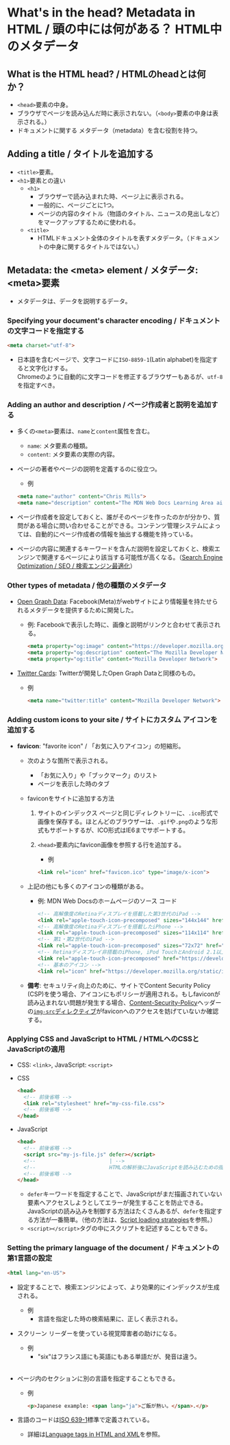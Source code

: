 # What's in the head? Metadata in HTML / 頭の中には何がある？ HTML中のメタデータ

## What is the HTML head? / HTMLのheadとは何か？

- `<head>`要素の中身。
- ブラウザでページを読み込んだ時に表示されない。（`<body>`要素の中身は表示される。）
- ドキュメントに関する メタデータ（metadata）を含む役割を持つ。

## Adding a title / タイトルを追加する

- `<title>`要素。
- `<h1>`要素との違い
  - `<h1>`
    - ブラウザーで読み込まれた時、ページ上に表示される。
    - 一般的に、ページごとに1つ。
    - ページの内容のタイトル（物語のタイトル、ニュースの見出しなど）をマークアップするために使われる。
  - `<title>`
    - HTMLドキュメント全体のタイトルを表すメタデータ。（ドキュメントの中身に関するタイトルではない。）

## Metadata: the \<meta\> element / メタデータ: \<meta\>要素

- メタデータは、データを説明するデータ。

### Specifying your document's character encoding / ドキュメントの文字コードを指定する

```html
<meta charset="utf-8">
```

- 日本語を含むページで、文字コードに`ISO-8859-1`(Latin alphabet)を指定すると文字化けする。  
  Chromeのように自動的に文字コードを修正するブラウザーもあるが、`utf-8`を指定すべき。

### Adding an author and description / ページ作成者と説明を追加する

- 多くの`<meta>`要素は、`name`と`content`属性を含む。
  - `name`: メタ要素の種類。
  - `content`: メタ要素の実際の内容。

- ページの著者やページの説明を定義するのに役立つ。
  - 例

  ```html
  <meta name="author" content="Chris Mills">
  <meta name="description" content="The MDN Web Docs Learning Area aims to provide complete beginners to the Web with all they need to know to get started with developing web sites and applications.">
  ```

- ページ作成者を設定しておくと、誰がそのページを作ったのかが分かり、質問がある場合に問い合わせることができる。コンテンツ管理システムによっては、自動的にページ作成者の情報を抽出する機能を持っている。
- ページの内容に関連するキーワードを含んだ説明を設定しておくと、検索エンジンで関連するページにより該当する可能性が高くなる。（[Search Engine Optimization / SEO / 検索エンジン最適化](https://developer.mozilla.org/en-US/docs/Glossary/SEO)）

### Other types of metadata / 他の種類のメタデータ

- [Open Graph Data](https://ogp.me/): Facebook(Meta)がwebサイトにより情報量を持たせられるメタデータを提供するために開発した。
  - 例: Facebookで表示した時に、画像と説明がリンクと合わせて表示される。

    ```html
    <meta property="og:image" content="https://developer.mozilla.org/static/img/opengraph-logo.png">
    <meta property="og:description" content="The Mozilla Developer Network (MDN) provides and HTML5 Apps. It also documents Mozilla products, like Firefox OS.">
    <meta property="og:title" content="Mozilla Developer Network">
    ```

- [Twitter Cards](https://developer.twitter.com/en/docs/tweets/optimize-with-cards/overview/abouts-cards): Twitterが開発したOpen Graph Dataと同様のもの。
  - 例

    ```html
    <meta name="twitter:title" content="Mozilla Developer Network">
    ```

### Adding custom icons to your site / サイトにカスタム アイコンを追加する

- **favicon**: "favorite icon" / 「お気に入りアイコン」の短縮形。
  - 次のような箇所で表示される。
    - 「お気に入り」や「ブックマーク」のリスト
    - ページを表示した時のタブ
  - faviconをサイトに追加する方法
    1. サイトのインデックス ページと同じディレクトリーに、`.ico`形式で画像を保存する。ほとんどのブラウザーは、`.gif`や`.png`のような形式もサポートするが、ICO形式はIE6までサポートする。
    2. `<head>`要素内にfavicon画像を参照する行を追加する。
       - 例

        ```html
        <link rel="icon" href="favicon.ico" type="image/x-icon">
        ```

  - 上記の他にも多くのアイコンの種類がある。
    - 例: MDN Web Docsのホームページのソース コード

      ```html
      <!-- 高解像度のRetinaディスプレイを搭載した第3世代のiPad -->
      <link rel="apple-touch-icon-precomposed" sizes="144x144" href="https://developer.mozilla.org/static/img/favicon144.png">
      <!-- 高解像度のRetinaディスプレイを搭載したiPhone -->
      <link rel="apple-touch-icon-precomposed" sizes="114x114" href="https://developer.mozilla.org/static/img/favicon114.png">
      <!-- 第1・第2世代のiPad -->
      <link rel="apple-touch-icon-precomposed" sizes="72x72" href="https://developer.mozilla.org/static/img/favicon72.png">
      <!-- Retinaディスプレイ非搭載のiPhone, iPod TouchとAndroid 2.1以上のデバイス -->
      <link rel="apple-touch-icon-precomposed" href="https://developer.mozilla.org/static/img/favicon57.png">
      <!-- 基本のアイコン -->
      <link rel="icon" href="https://developer.mozilla.org/static/img/favicon32.png">
      ```

  - **備考**: セキュリティ向上のために、サイトでContent Security Policy (CSP)を使う場合、アイコンにもポリシーが適用される。もしfaviconが読み込まれない問題が発生する場合、[Content-Security-Policy](https://developer.mozilla.org/en-US/docs/Web/HTTP/Headers/Content-Security-Policy)ヘッダーの[`img-src`ディレクティブ](https://developer.mozilla.org/en-US/docs/Web/HTTP/Headers/Content-Security-Policy/img-src)がfaviconへのアクセスを妨げていないか確認する。

### Applying CSS and JavaScript to HTML / HTMLへのCSSとJavaScriptの適用

- CSS: `<link>`, JavaScript: `<script>`

- CSS

  ```html
  <head>
    <!-- 前後省略 -->
    <link rel="stylesheet" href="my-css-file.css">
    <!-- 前後省略 -->
  </head>
  ```

- JavaScript

  ```html
  <head>
    <!-- 前後省略 -->
    <script src="my-js-file.js" defer></script>
    <!--                        | -->
    <!--                        HTMLの解析後にJavaScriptを読み込むための指示 -->
    <!-- 前後省略 -->
  </head>
  ```

  - `defer`キーワードを指定することで、JavaScriptがまだ描画されていない要素へアクセスしようとしてエラーが発生することを防止できる。JavaScriptの読み込みを制御する方法はたくさんあるが、`defer`を指定する方法が一番簡単。（他の方法は、[Script loading strategies](https://developer.mozilla.org/en-US/docs/Learn/JavaScript/First_steps/What_is_JavaScript#script_loading_strategies)を参照。）
  - `<script></script>`タグの中にスクリプトを記述することもできる。

### Setting the primary language of the document / ドキュメントの第1言語の設定

```html
<html lang="en-US">
```

- 設定することで、検索エンジンによって、より効果的にインデックスが生成される。
  - 例
    - 言語を指定した時の検索結果に、正しく表示される。  
- スクリーン リーダーを使っている視覚障害者の助けになる。
  - 例
    - "six"はフランス語にも英語にもある単語だが、発音は違う。</br></br>

- ページ内のセクションに別の言語を指定することもできる。
  - 例

    ```html
    <p>Japanese example: <span lang="ja">ご飯が熱い。</span>.</p>
    ```

- 言語のコードは[ISO 639-1](https://en.wikipedia.org/wiki/ISO_639-1)標準で定義されている。
  - 詳細は[Language tags in HTML and XML](https://www.w3.org/International/articles/language-tags/)を参照。
